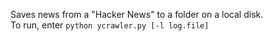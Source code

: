 Saves news from a "Hacker News" to a folder on a local disk.  
To run, enter ```python ycrawler.py [-l log.file]```